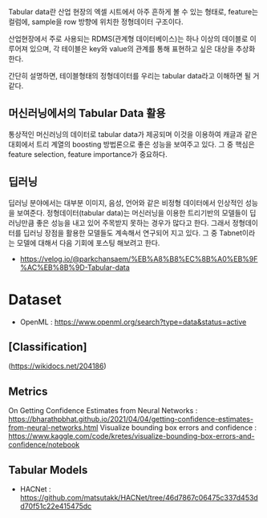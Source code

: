 Tabular data란 산업 현장의 엑셀 시트에서 아주 흔하게 볼 수 있는 형태로, feature는 컬럼에, sample을 row 방향에 위치한 정형데이터 구조이다.

산업현장에서 주로 사용되는 RDMS(관계형 데이터베이스)는 하나 이상의 데이블로 이루어져 있으며, 각 테이블은 key와 value의 관계를 통해 표현하고 싶은 대상을 추상화한다.

간단히 설명하면, 테이블형태의 정형데이터를 우리는 tabular data라고 이해하면 될 거 같다.

## 머신러닝에서의 Tabular Data 활용
통상적인 머신러닝의 데이터로 tabular data가 제공되며 이것을 이용하여 캐글과 같은 대회에서 트리 계열의 boosting 방법론으로 좋은 성능을 보여주고 있다.
그 중 핵심은 feature selection, feature importance가 중요하다.

## 딥러닝
딥러닝 분야에서는 대부분 이미지, 음성, 언어와 같은 비정형 데이터에서 인상적인 성능을 보여준다.
정형데이터(tabular data)는 머신러닝을 이용한 트리기반의 모델들이 딥러닝만큼 좋은 성능을 내고 있어 주목받지 못하는 경우가 많다고 한다.
그래서 정형데이터를 딥러닝 장점을 활용한 모델들도 계속해서 연구되어 지고 있다. 그 중 Tabnet이라는 모델에 대해서 다음 기회에 포스팅 해보려고 한다.

- https://velog.io/@parkchansaem/%EB%A8%B8%EC%8B%A0%EB%9F%AC%EB%8B%9D-Tabular-data

# Dataset
- OpenML : https://www.openml.org/search?type=data&status=active

## [Classification]
(https://wikidocs.net/204186)

## Metrics
On Getting Confidence Estimates from Neural Networks : https://bharathpbhat.github.io/2021/04/04/getting-confidence-estimates-from-neural-networks.html
Visualize bounding box errors and confidence : https://www.kaggle.com/code/kretes/visualize-bounding-box-errors-and-confidence/notebook

## Tabular Models
- HACNet :  https://github.com/matsutakk/HACNet/tree/46d7867c06475c337d453dd70f51c22e415475dc
